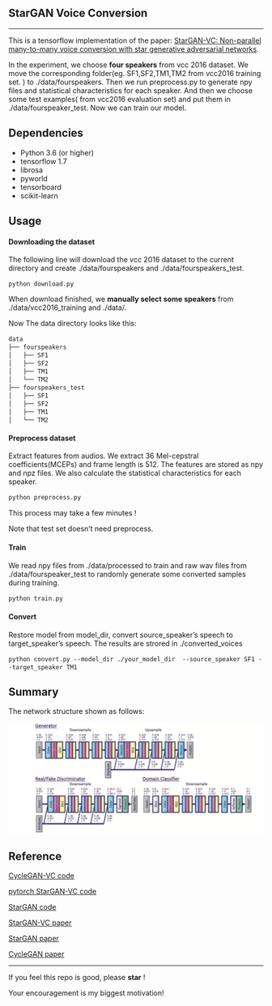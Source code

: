 ## StarGAN Voice Conversion

----



This is a tensorflow implementation of the paper: [StarGAN-VC: Non-parallel many-to-many voice conversion with star generative adversarial networks](https://arxiv.org/abs/1806.02169).

In the experiment, we choose **four speakers** from vcc 2016 dataset.  We  move the corresponding folder(eg. SF1,SF2,TM1,TM2 from vcc2016 training set. ) to ./data/fourspeakers. Then we run preprocess.py to generate npy files and statistical characteristics for each speaker. And then we choose some test examples( from vcc2016 evaluation set)  and put them in ./data/fourspeaker_test. Now we can train our model.

## Dependencies

- Python 3.6 (or higher)
- tensorflow 1.7
- librosa
- pyworld
- tensorboard
- scikit-learn

## Usage

#### Downloading the dataset

The following line will download the vcc 2016 dataset to the current directory and create ./data/fourspeakers and ./data/fourspeakers_test.

```
python download.py 
```

When download finished, we **manually select some speakers** from ./data/vcc2016_training and ./data/.

Now The data directory looks like this:

```
data
├── fourspeakers
│   ├── SF1
│   ├── SF2
│   ├── TM1
│   └── TM2
├── fourspeakers_test
│   ├── SF1
│   ├── SF2
│   ├── TM1
│   └── TM2
```



#### Preprocess dataset

Extract features from audios. We extract 36 Mel-cepstral coefficients(MCEPs) and frame length is 512. The features are stored as npy and npz files. We also calculate the statistical characteristics for each speaker.

```python
python preprocess.py
```

This process may take a few minutes !

Note  that test set doesn’t need preprocess.

#### Train

We read npy files from ./data/processed to train and raw wav files from ./data/fourspeaker_test to randomly generate some converted samples during training.

```python
python train.py
```

#### Convert

Restore model from model_dir, convert source_speaker’s speech to target_speaker’s speech. The results are strored in ./converted_voices

```
python convert.py --model_dir ./your_model_dir  --source_speaker SF1 --target_speaker TM1
```



## Summary

The network structure shown as follows:

![Snip20181102_2](./imgs/Snip20181102_2.png)





## Reference

[CycleGAN-VC code](https://github.com/leimao/Voice_Converter_CycleGAN)

[pytorch StarGAN-VC code](https://github.com/liusongxiang/StarGAN-Voice-Conversion)

[StarGAN code](https://github.com/taki0112/StarGAN-Tensorflow)

[StarGAN-VC paper](https://arxiv.org/abs/1806.02169)

[StarGAN paper](https://arxiv.org/abs/1806.02169)

[CycleGAN paper](https://arxiv.org/abs/1703.10593v4)

---

If you feel this repo is good, please  **star**  ! 

Your encouragement is my biggest motivation!